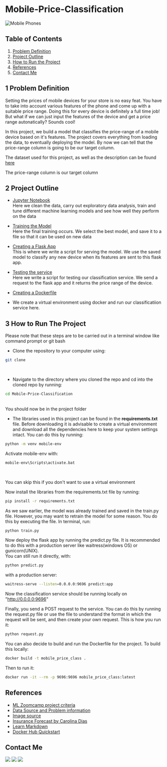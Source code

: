 # Mobile-Price-Classification

![Mobile Phones](http://koreabizwire.com/wp/wp-content/uploads/2020/07/thumb_2949993309_IAzvNfTX_01.jpg)

## Table of Contents 
1. [Problem Definition](#problem-defintion)
2. [Project Outline](#project-outline)
3. [How to Run the Project](#how-to-run-the-project)
4. [References](#References)
5. [Contact Me](#contact-me)

## 1 Problem Definition
Setting the prices of mobile devices for your store is no easy feat. You have to take into account various features of the phone and come up with a suitable price range. Doing this for every device is definitely a full time job! But what if we can just input the features of the device and get a price range autonatically? Sounds cool!

In this project, we build a model that classifies the price-range of a mobile device based on it's features. The project covers everything from loading the data, to eventually deploying the model. By now we can tell that the price-range column is going to be our target column.
 
The dataset used for this project, as well as the description can be found [here](https://www.kaggle.com/datasets/iabhishekofficial/mobile-price-classification?select=train.csv)

The price-range column is our target column

## 2 Project Outline 
- [Jupyter Notebook](https://github.com/Tobi-Ade/Mobile-Price-Classification/blob/main/Mobile%20Price.ipynb)<br>
  Here we clean the data, carry out exploratory data analysis, train and tune different machine learning models and see how well they perform on the data
 
- [Training the Model](https://github.com/Tobi-Ade/Mobile-Price-Classification/blob/main/train.py)<br>
Here the final training occurs. We select the best model, and save it to a file so that it can be used on new data 

- [Creating a Flask App](https://github.com/Tobi-Ade/Mobile-Price-Classification/blob/main/predict.py)<br>
This is where we write a script for serving the model. We use the saved model to classify any new device when its features are sent to this flask app. 

- [Testing the service ](https://github.com/Tobi-Ade/Mobile-Price-Classification/blob/main/request.py)<br>
Here we write a script for testing our classification service. We send a request to the flask app and it returns the price range of the device.

- [Creating a Dockerfile](https://github.com/Tobi-Ade/Mobile-Price-Classification/blob/main/Dockerfile)<br>
- We create a virtual environment using docker and run our classificatiion service here.

## 3 How to Run The Project
Please note that these steps are to be carried out in a terminal window like command prompt or git bash<br>
  - Clone the repository to your computer using:  <br>
  ```bash
  git clone 
  ```
  <br>
  
  - Navigate to the directory where you cloned the repo and cd into the cloned repo by running: <br>
  ```bash
  cd Mobile-Price-Classification
  ```
  <br>
  You should now be in the project folder
  
  - The libraries used in this project can be found in the **requirements.txt** file. Before downloading it is advisable to create a virtual environment and download     all the dependencies here to keep your system settings intact. You can do this by running: <br>
  ```bash
  python -m venv mobile-env
  ```
  
   Activate mobile-env with: <br>
   ```bash
   mobile-env\Scripts\activate.bat
   ```
   <br>
   
   You can skip this if you don't want to use a virtual environment
   
   Now install the libraries from the requirements.txt file by running:<br>
   
   ```bash
   pip install -r requirements.txt
   ```
   
   As we saw earlier, the model was already trained and saved in the train.py file. However, you may want to retrain the model for some reason. You do this by executing the file. In terminal, run:<br>
   ```bash 
   python train.py
   ```
   
  Now deploy the flask app by running the predict.py file. It is recommended to do this with a production server like waitress(windows OS) or gunicorn(UNIX).<br>
  You can still run it directly, with:   <br>
  ```bash
  python predict.py
  ```
  
  with a production server: <br>
 
  ```bash
  waitress-serve --listen=0.0.0.0:9696 predict:app
  ```
  
  Now the classification service should be running locally on "http://0.0.0.0:9696"
  
  Finally, you send a POST request to the service. You can do this by running the request.py file or use the file to understand the format in which the request will be sent, and then create your own request. This is how you run it:<br>
  ```bash
  python request.py
  ```
  
  You can also decide to build and run the Dockerfile for the project. To build this locally:
  ```bash
  docker build -t mobile_price_class .
  ```
  
  Then to run it:<br>
  ```bash
  docker run -it --rm -p 9696:9696 mobile_price_class:latest
  ```
  
  ## References 
  - [ML Zoomcamp project criteria](https://github.com/alexeygrigorev/mlbookcamp-code/tree/master/course-zoomcamp/projects)
  - [Data Source and Problem information](https://www.kaggle.com/datasets/iabhishekofficial/mobile-price-classification)
  - [Image source](http://koreabizwire.com/wp/wp-content/uploads/2020/07/thumb_2949993309_IAzvNfTX_01.jpg)
  - [Insurance Forecast by Carolina Dias](https://github.com/diascarolina/project-insurance-forecast)
  - [Learn Markdown](https://www.youtube.com/watch?v=bTVIMt3XllM&t=5s)
  - [Docker Hub Quickstart](https://docs.docker.com/docker-hub/)


 ## Contact Me 
 [<img src="https://img.shields.io/badge/tobi-ade-000000?style=flat-square&logo=github&logoColor=white" />](https://github.com/Tobi-Ade) [<img src="https://img.shields.io/badge/gabriel-adeleke-0A66C2?style=flat-square&logo=linkedin&logoColor=white" />](https://www.linkedin.com/in/gabriel-adeleke/) [<img src="https://img.shields.io/badge/Gmail-EA4335?style=flat-square&logo=Gmail&logoColor=white" />](mailto:themarveloustobi@gmail.com)
